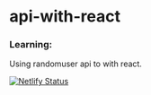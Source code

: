 # api-with-react
### Learning:
Using randomuser api to with react.


[![Netlify Status](https://api.netlify.com/api/v1/badges/3869a00f-44dc-4449-a00c-90899ce28a41/deploy-status)](https://app.netlify.com/sites/monsuno/deploys)
